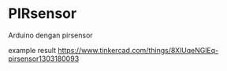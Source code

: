 # PIRsensor
Arduino dengan pirsensor

example result https://www.tinkercad.com/things/8XlUqeNGlEq-pirsensor1303180093
